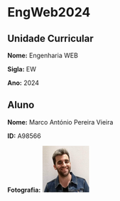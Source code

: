 # EngWeb2024

## Unidade Curricular

**Nome:** Engenharia WEB

**Sigla:** EW

**Ano:** 2024

## Aluno

**Nome:** Marco António Pereira Vieira

**ID:** A98566

**Fotografia:** 
![Fotografia do aluno](./FotoUM.png)
